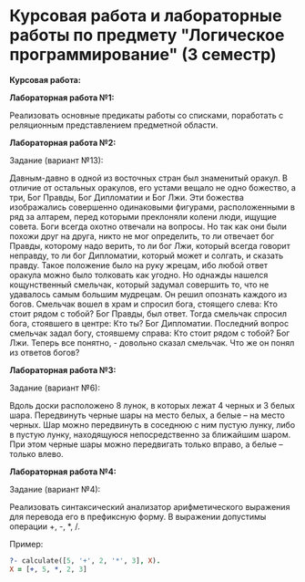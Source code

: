# Курсовая работа и лабораторные работы по предмету "Логическое программирование" (3 семестр)

**Курсовая работа:**

**Лабораторная работа №1:**

Реализовать основные предикаты работы со списками, поработать с реляционным представлением предметной области.

**Лабораторная работа №2:**

Задание (вариант №13):

Давным-давно в одной из восточных стран был знаменитый оракул. В отличие от остальных оракулов, его устами вещало не одно божество, а три, Бог Правды, Бог Дипломатии и Бог Лжи. Эти божества изображались совершенно одинаковыми фигурами, расположенными в ряд за алтарем, перед которыми преклоняли колени люди, ищущие совета. Боги всегда охотно отвечали на вопросы. Но так как они были похожи друг на друга, никто не мог определить, то ли отвечает бог Правды, которому надо верить, то ли бог Лжи, который всегда говорит неправду, то ли бог Дипломатии, который может и солгать, и сказать правду. Такое положение было на руку жрецам, ибо любой ответ оракула можно было толковать как угодно. Но однажды нашелся кощунственный смельчак, который задумал совершить то, что не удавалось самым большим мудрецам. Он решил опознать каждого из богов. Смельчак вошел в храм и спросил бога, стоящего слева: Кто стоит рядом с тобой? Бог Правды, был ответ. Тогда смельчак спросил бога, стоявшего в центре: Кто ты? Бог Дипломатии. Последний вопрос смельчак задал богу, стоявшему справа: Кто стоит рядом с тобой? Бог Лжи. Теперь все понятно, - довольно сказал смельчак. Что же он понял из ответов богов?

**Лабораторная работа №3:**

Задание (вариант №6):

Вдоль доски расположено 8 лунок, в которых лежат 4 черных и 3 белых шара. Передвинуть черные шары на место белых, а белые – на место черных. Шар можно передвинуть в соседнюю с ним пустую лунку, либо в пустую лунку, находящуюся непосредственно за ближайшим шаром. При этом черные шары можно передвигать только вправо, а белые – только влево.

**Лабораторная работа №4:**

Задание (вариант №4):

Реализовать синтаксический анализатор арифметического выражения для перевода его в префиксную форму. В выражении допустимы операции +, -, *, /. 

Пример:
```prolog
?- calculate([5, '+', 2, '*', 3], X).
X = [+, 5, *, 2, 3]
```
